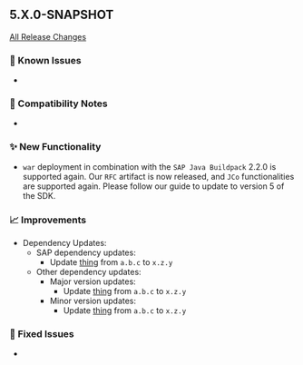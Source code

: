 ## 5.X.0-SNAPSHOT

[All Release Changes](https://github.com/SAP/cloud-sdk-java/releases)

### 🚧 Known Issues

- 

### 🔧 Compatibility Notes

- 

### ✨ New Functionality

- `war` deployment in combination with the `SAP Java Buildpack` 2.2.0 is supported again.
  Our `RFC` artifact is now released, and `JCo` functionalities are supported again.
  Please follow our guide to update to version 5 of the SDK.

### 📈 Improvements

- Dependency Updates:
  - SAP dependency updates:
    - Update [thing](https://link-to-thing) from `a.b.c` to `x.z.y`
  - Other dependency updates:
    - Major version updates:
      - Update [thing](https://link-to-thing) from `a.b.c` to `x.z.y`
    - Minor version updates:
      - Update [thing](https://link-to-thing) from `a.b.c` to `x.z.y`

### 🐛 Fixed Issues

- 

